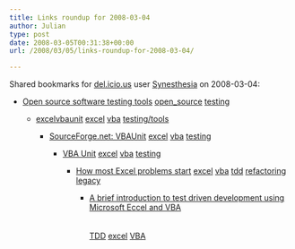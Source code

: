 ```yaml
---
title: Links roundup for 2008-03-04
author: Julian
type: post
date: 2008-03-05T00:31:38+00:00
url: /2008/03/05/links-roundup-for-2008-03-04/

---
```

Shared bookmarks for [del.icio.us][1] user [Synesthesia][2] on 2008-03-04:

  * [Open source software testing tools][3] 
    [open_source][4] [testing][5] </li> 
    
      * [excelvbaunit][6] 
        [excel][7] [vba][8] [testing/tools][9] </li> 
        
          * [SourceForge.net: VBAUnit][10] 
            [excel][7] [vba][8] [testing][5] </li> 
            
              * [VBA Unit][11] 
                [excel][7] [vba][8] [testing][5] </li> 
                
                  * [How most Excel problems start][12] 
                    [excel][7] [vba][8] [tdd][13] [refactoring][14] [legacy][15] </li> 
                    
                      * [A brief introduction to test driven development using Microsoft Eccel and VBA][16]  
                        <br>   
                        [TDD][17] [excel][7] [VBA][18] </ul>

 [1]: https://del.icio.us/
 [2]: https://del.icio.us/synesthesia
 [3]: https://www.opensourcetesting.org/
 [4]: https://del.icio.us/synesthesia/open_source
 [5]: https://del.icio.us/synesthesia/testing
 [6]: https://code.google.com/p/excelvbaunit
 [7]: https://del.icio.us/synesthesia/excel
 [8]: https://del.icio.us/synesthesia/vba
 [9]: https://del.icio.us/synesthesia/testing%2Ftools
 [10]: https://sourceforge.net/projects/vbaunit
 [11]: https://www.richardjones.info/home/downloads.html
 [12]: https://excel-vba-expert.com/?p=3
 [13]: https://del.icio.us/synesthesia/tdd
 [14]: https://del.icio.us/synesthesia/refactoring
 [15]: https://del.icio.us/synesthesia/legacy
 [16]: https://www.clarkeching.com/files/tdd_for_managers_and_nonprogrammers_using_excell_and_vba_final.pdf
 [17]: https://del.icio.us/synesthesia/TDD
 [18]: https://del.icio.us/synesthesia/VBA